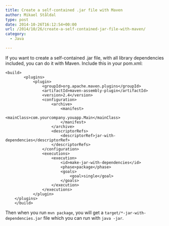 ```yaml
---
title: Create a self-contained .jar file with Maven
author: Mikael Ståldal
type: post
date: 2014-10-26T16:12:54+00:00
url: /2014/10/26/create-a-self-contained-jar-file-with-maven/
category:
  - Java

---
```

If you want to create a self-contained .jar file, with all library dependencies included, you can do it with Maven. Include this in your pom.xml:

```
<build>
        <plugins>
            <plugin>
                <groupId>org.apache.maven.plugins</groupId>
                <artifactId>maven-assembly-plugin</artifactId>
                <version>2.4</version>
                <configuration>
                    <archive>
                        <manifest>
                            <mainClass>com.yourcompany.youapp.Main</mainClass>
                        </manifest>
                    </archive>
                    <descriptorRefs>
                        <descriptorRef>jar-with-dependencies</descriptorRef>
                    </descriptorRefs>
                </configuration>
                <executions>
                    <execution>
                        <id>make-jar-with-dependencies</id>
                        <phase>package</phase>
                        <goals>
                            <goal>single</goal>
                        </goals>
                    </execution>
                </executions>
            </plugin>
	</plugins>
    </build>

```

Then when you run `mvn package`, you will get a `target/*-jar-with-dependencies.jar` file which you can run with `java -jar`.